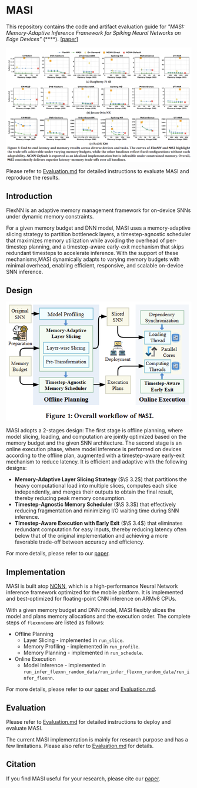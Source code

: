 # MASI

This repository contains the code and artifact evaluation guide for *"MASI: Memory-Adaptive Inference Framework for Spiking Neural Networks on Edge Devices"* (****). [[paper]]()

![end-to-end](<assets/end-to-end.png>)

Please refer to [Evaluation.md](Evaluation.md) for detailed instructions to evaluate MASI and reproduce the results.

## Introduction

FlexNN is  an adaptive memory management framework for on-device SNNs under dynamic memory constraints.

For a given memory budget and DNN model, MASI uses a memory-adaptive slicing strategy to partition bottleneck layers, a timestep-agnostic scheduler that maximizes memory utilization while avoiding the overhead of per-timestep planning, and a timestep-aware early-exit mechanism that skips redundant timesteps to accelerate inference.
With the support of these mechanisms,MASI dynamically adapts to varying memory budgets with minimal overhead, enabling efficient, responsive,
and scalable on-device SNN inference.

## Design

![overview](<assets/overview.png>)

MASI adopts a 2-stages design: The first stage is offline planning, where model slicing, loading, and computation are jointly optimized based on the memory budget and the given SNN architecture. 
The second stage is an online execution phase, where model inference is performed on devices according to the offline plan, 
augmented with a timestep-aware early-exit mechanism to reduce latency. It is efficient and adaptive with the following designs:

- **Memory-Adaptive Layer Slicing Strategy** ($\S 3.2$) that partitions the heavy computational load into multiple slices, computes each slice independently, and merges their outputs to obtain the final result, thereby reducing peak memory consumption.
- **Timestep-Agnostic Memory Scheduler** ($\S 3.3$) that effectively reducing fragmentation and minimizing I/O waiting time during SNN inference.
- **Timestep-Aware Execution with Early Exit** ($\S 3.4$) that eliminates redundant computation for easy inputs, thereby reducing latency often below that of the original implementation and achieving a more favorable trade-off between accuracy and efficiency.

For more details, please refer to our [paper]().

## Implementation

MASI is built atop [NCNN](https://github.com/Tencent/ncnn), which is a high-performance Neural Network inference framework optimized for the mobile platform. It is implemented and best-optimized for floating-point CNN inference on ARMv8 CPUs.

With a given memory budget and DNN model, MASI flexibly slices the model and plans memory allocations and the execution order. The complete steps of `flexnndemo` are listed as follows:

- Offline Planning
  - Layer Slicing - implemented in `run_slice`.
  - Memory Profiling - implemented in `run_profile`.
  - Memory Planning - implemented in `run_schedule`.
- Online Execution
  - Model Inference - implemented in `run_infer_flexnn_random_data/run_infer_flexnn_random_data/run_infer_flexnn`.

For more details, please refer to our [paper]() and [Evaluation.md](Evaluation.md).

## Evaluation

Please refer to [Evaluation.md](Evaluation.md) for detailed instructions to deploy and evaluate MASI.

The current MASI implementation is mainly for research purpose and has a few limitations. Please also refer to [Evaluation.md](Evaluation.md) for details.

## Citation

If you find MASI useful for your research, please cite our [paper]().

```bibtex

```
